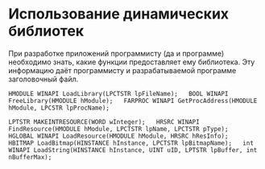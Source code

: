 # Использование динамических библиотек

При разработке приложений программисту \(да и программе\) необходимо знать, какие функции предоставляет ему библиотека. Эту информацию даёт программисту и разрабатываемой программе заголовочный файл.

`HMODULE WINAPI LoadLibrary(LPCTSTR lpFileName);  
BOOL WINAPI FreeLibrary(HMODULE hModule);  
FARPROC WINAPI GetProcAddress(HMODULE hModule, LPCSTR lpProcName);`

`LPTSTR MAKEINTRESOURCE(WORD wInteger);  
HRSRC WINAPI FindResource(HMODULE hModule, LPCTSTR lpName, LPCTSTR pType);  
HGLOBAL WINAPI LoadResource(HMODULE hModule, HRSRC hResInfo);  
HBITMAP LoadBitmap(HINSTANCE hInstance, LPCTSTR lpBitmapName);  
int WINAPI LoadString(HINSTANCE hInstance, UINT uID, LPTSTR lpBuffer, int nBufferMax);`

